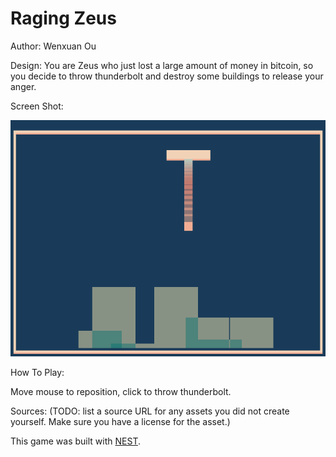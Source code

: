 # Raging Zeus

Author: Wenxuan Ou

Design: You are Zeus who just lost a large amount of money in bitcoin, so you decide to throw thunderbolt and destroy some buildings to release your anger. 

Screen Shot:

![Screen Shot](screenshot.png)

How To Play:

Move mouse to reposition, click to throw thunderbolt. 

Sources: (TODO: list a source URL for any assets you did not create yourself. Make sure you have a license for the asset.)

This game was built with [NEST](NEST.md).
